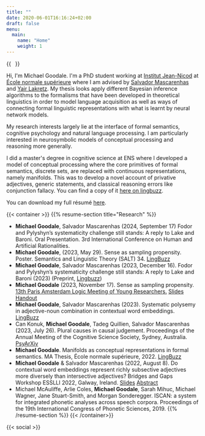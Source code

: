 ```yaml
---
title: ""
date: 2020-06-01T16:16:24+02:00
draft: false
menu:
  main:
    name: "Home"
    weight: 1
---
```


{{<image float="right" width="11em" frame="true" caption="Picture of me on a lovely terrasse in the small medieval town of Najac" src="img/me.jpg" >}}

Hi, I'm Michael Goodale.
I'm a PhD student working at [Institut Jean-Nicod](http://www.institutnicod.org/?lang=fr) at [École normale supérieure](<https://en.wikipedia.org/wiki/%C3%89cole_normale_sup%C3%A9rieure_(Paris)>) where I am advised by [Salvador Mascarenhas](https://web-risc.ens.fr/~smascarenhas/) and [Yair Lakretz](https://prairie-institute.fr/chairs/lakretz-yair/).
My thesis looks apply different Bayesian inference algorithms to the formalisms that have been developed in theoretical linguistics in order to model language acquisition as well as ways of connecting formal linguistic representations with what is learnt by neural network models.

My research interests largely lie at the interface of formal semantics, cognitive psychology and natural language processing.
I am particularly interested in neurosymbolic models of conceptual processing and reasoning more generally.

I did a master's degree in cognitive science at ENS where I developed a model of conceptual processing where the core primitives of formal semantics, discrete sets, are replaced with continuous representations, namely manifolds.
This was to develop a novel account of privative adjectives, generic statements, and classical reasoning errors like conjunction fallacy.
You can find a copy of it [here on lingbuzz](https://ling.auf.net/lingbuzz/006797).

You can download my full résumé [here](/documents/resume-michael-goodale.pdf).

{{< container >}}
{{% resume-section title="Research" %}}

- **Michael Goodale**, Salvador Mascarenhas (2024, September 17) Fodor and Pylyshyn’s systematicity challenge still stands: A reply to Lake and Baroni. Oral Presentation. 3rd International Conference on Human and Artificial Rationalities.
- **Michael Goodale**, (2023, May 29). Sense as sampling propensity. Poster. Semantics and Linguistic Theory (SALT) 34. [LingBuzz](https://lingbuzz.net/lingbuzz/008465)
- **Michael Goodale**, Salvador Mascarenhas (2023, December 16). Fodor and Pylyshyn’s systematicity challenge still stands: A reply to Lake and Baroni (2023) (Preprint, [Lingbuzz](https://lingbuzz.net/lingbuzz/007759))
- **Michael Goodale** (2023, November 17). Sense as sampling propensity. [13th Paris Amsterdam Logic Meeting of Young Researchers.](https://events.illc.uva.nl/PALLMYR/PALLMYR-XIII) [Slides](/documents/sense-as-sampling-propensity-pallmyr-slides.pdf) [Handout](/documents/sense-as-sampling-propensity-pallmyr-handout.pdf)
- **Michael Goodale**, Salvador Mascarenhas (2023). Systematic polysemy in adjective-noun combination in contextual word embeddings. [LingBuzz](https://lingbuzz.net/lingbuzz/007644)
- Can Konuk, **Michael Goodale**, Tadeg Quillien, Salvador Mascarenhas (2023, July 26). Plural causes in causal judgement. Proceedings of the Annual Meeting of the Cognitive Science Society, Sydney, Australia. [PsyArXiv](https://psyarxiv.com/nuptb/)
- **Michael Goodale**. Manifolds as conceptual representations in formal semantics. MA Thesis, École normale supérieure, 2022. [LingBuzz](https://ling.auf.net/lingbuzz/006797)
- **Michael Goodale** & Salvador Mascarenhas (2022, August 8). Do contextual word embeddings represent richly subsective adjectives more diversely than intersective adjectives? Bridges and Gaps Workshop ESSLLI 2022, Galway, Ireland. [Slides](/documents/subsective-adjectives-ESSLLI.pdf) [Abstract](/documents/subsective-adjectives-abstract.pdf)
- Michael McAuliffe, Arlie Coles, **Michael Goodale**, Sarah Mihuc, Michael Wagner, Jane Stuart-Smith,
  and Morgan Sonderegger. ISCAN: a system for integrated phonetic analyses across speech corpora.
  Proceedings of the 19th International Congress of Phonetic Sciences, 2019.
  {{% /resume-section %}}
  {{< /container>}}

{{< social >}}

